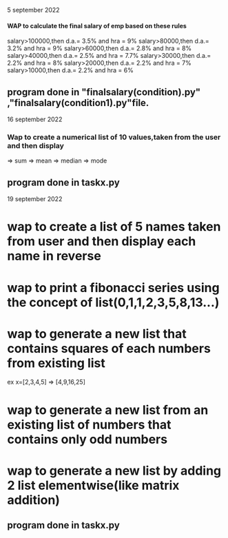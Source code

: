 5 september 2022
#### WAP  to calculate the final salary of emp based on these rules
  salary>100000,then d.a.= 3.5% and hra = 9%
  salary>80000,then d.a.= 3.2% and hra = 9%
  salary>60000,then d.a.= 2.8% and hra = 8%
  salary>40000,then d.a.= 2.5% and hra = 7.7%
  salary>30000,then d.a.= 2.2% and hra = 8%
  salary>20000,then d.a.= 2.2% and hra = 7%
  salary>10000,then d.a.= 2.2% and hra = 6%
 ## program done in "finalsalary(condition).py" ,"finalsalary(condition1).py"file.



16 september 2022
### Wap to create a numerical list of 10 values,taken from the user and then display
=> sum
=> mean
=> median
=> mode
## program done in taskx.py


19 september 2022
# wap to create a list of 5 names taken from user and then display each name in reverse
# wap to print a fibonacci series using the concept of list(0,1,1,2,3,5,8,13...)
# wap to generate a new list that contains squares of each numbers from existing list
ex x=[2,3,4,5] => [4,9,16,25]
# wap to generate a new list from an existing list of numbers that contains only odd numbers
# wap to generate a new list by adding 2 list elementwise(like matrix addition)

## program done in taskx.py
